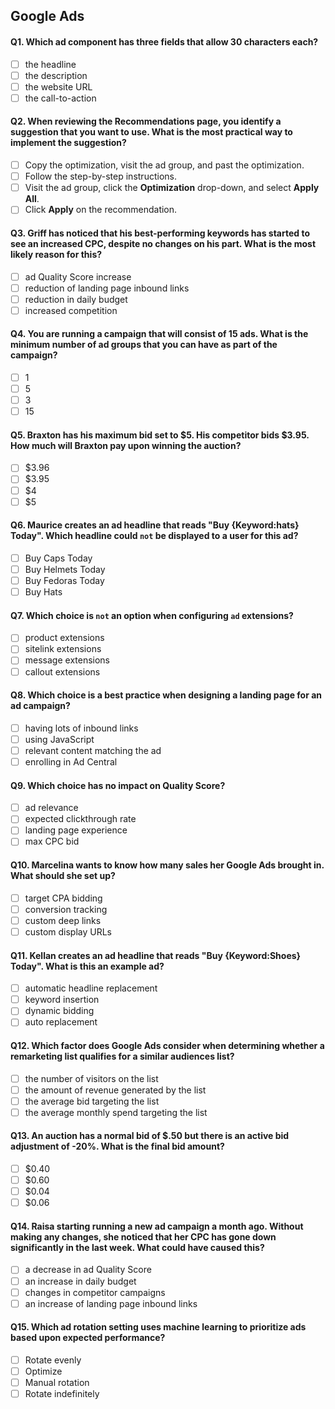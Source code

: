 ## Google Ads

#### Q1. Which ad component has three fields that allow 30 characters each?

- [ ] the headline
- [ ] the description
- [ ] the website URL
- [ ] the call-to-action

#### Q2. When reviewing the **Recommendations** page, you identify a suggestion that you want to use. What is the most practical way to implement the suggestion?

- [ ] Copy the optimization, visit the ad group, and past the optimization.
- [ ] Follow the step-by-step instructions.
- [ ] Visit the ad group, click the **Optimization** drop-down, and select **Apply All**.
- [ ] Click **Apply** on the recommendation.

#### Q3. Griff has noticed that his best-performing keywords has started to see an increased CPC, despite no changes on his part. What is the most likely reason for this?

- [ ] ad Quality Score increase
- [ ] reduction of landing page inbound links
- [ ] reduction in daily budget
- [ ] increased competition

#### Q4. You are running a campaign that will consist of 15 ads. What is the minimum number of ad groups that you can have as part of the campaign?

- [ ] 1
- [ ] 5
- [ ] 3
- [ ] 15

#### Q5. Braxton has his maximum bid set to $5. His competitor bids $3.95. How much will Braxton pay upon winning the auction?

- [ ] $3.96
- [ ] $3.95
- [ ] $4
- [ ] $5

#### Q6. Maurice creates an ad headline that reads "Buy **{Keyword:hats}** Today". Which headline could `not` be displayed to a user for this ad?

- [ ] Buy Caps Today
- [ ] Buy Helmets Today
- [ ] Buy Fedoras Today
- [ ] Buy Hats

#### Q7. Which choice is `not` an option when configuring `ad` extensions?

- [ ] product extensions
- [ ] sitelink extensions
- [ ] message extensions
- [ ] callout extensions

#### Q8. Which choice is a best practice when designing a landing page for an ad campaign?

- [ ] having lots of inbound links
- [ ] using JavaScript
- [ ] relevant content matching the ad
- [ ] enrolling in Ad Central

#### Q9. Which choice has no impact on Quality Score?

- [ ] ad relevance
- [ ] expected clickthrough rate
- [ ] landing page experience
- [ ] max CPC bid

#### Q10. Marcelina wants to know how many sales her Google Ads brought in. What should she set up?

- [ ] target CPA bidding
- [ ] conversion tracking
- [ ] custom deep links
- [ ] custom display URLs

#### Q11. Kellan creates an ad headline that reads "Buy **{Keyword:Shoes}** Today". What is this an example ad?

- [ ] automatic headline replacement
- [ ] keyword insertion
- [ ] dynamic bidding
- [ ] auto replacement

#### Q12. Which factor does Google Ads consider when determining whether a remarketing list qualifies for a similar audiences list?

- [ ] the number of visitors on the list
- [ ] the amount of revenue generated by the list
- [ ] the average bid targeting the list
- [ ] the average monthly spend targeting the list

#### Q13. An auction has a normal bid of $.50 but there is an active bid adjustment of -20%. What is the final bid amount?

- [ ] $0.40
- [ ] $0.60
- [ ] $0.04
- [ ] $0.06

#### Q14. Raisa starting running a new ad campaign a month ago. Without making any changes, she noticed that her CPC has gone down significantly in the last week. What could have caused this?

- [ ] a decrease in ad Quality Score
- [ ] an increase in daily budget
- [ ] changes in competitor campaigns
- [ ] an increase of landing page inbound links

#### Q15. Which ad rotation setting uses machine learning to prioritize ads based upon expected performance?

- [ ] Rotate evenly
- [ ] Optimize
- [ ] Manual rotation
- [ ] Rotate indefinitely
